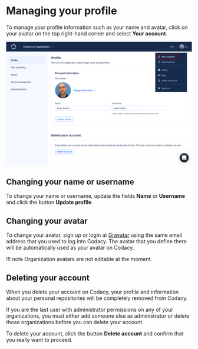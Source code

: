 # Managing your profile

To manage your profile information such as your name and avatar, click on your avatar on the top right-hand corner and select **Your account**.

![](images/profile.png)

## Changing your name or username

To change your name or username, update the fields **Name** or **Username** and click the button **Update profile**.

## Changing your avatar

To change your avatar, sign up or login at [Gravatar](http://www.gravatar.com/) using the same email address that you used to log into Codacy. The avatar that you define there will be automatically used as your avatar on Codacy.

!!! note
    Organization avatars are not editable at the moment.

## Deleting your account

When you delete your account on Codacy, your profile and information about your personal repositories will be completely removed from Codacy.

If you are the last user with administrator permissions on any of your organizations, you must either add someone else as administrator or delete those organizations before you can delete your account.

To delete your account, click the button **Delete account** and confirm that you really want to proceed.